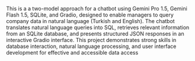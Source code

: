 This is a a two-model approach for a chatbot using Gemini Pro 1.5, Gemini Flash 1.5, SQLite, and Gradio, designed to
enable managers to query company data in natural language (Turkish and English). The chatbot translates natural language
queries into SQL, retrieves relevant information from an SQLite database, and presents structured JSON responses in an
interactive Gradio interface. This project demonstrates strong skills in database interaction, natural language processing,
and user interface development for effective and accessible data access
